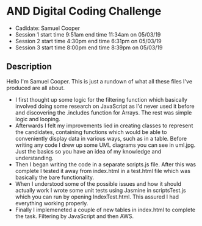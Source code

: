 # AND Digital Coding Challenge
* Cadidate: Samuel Cooper
* Session 1 start time 9:51am end time 11:34am on 05/03/19
* Session 2 start time 4:30pm end time 6:31pm on 05/03/19
* Session 3 start time 8:00pm end time 8:39pm on 05/03/19

## Description

Hello I'm Samuel Cooper. This is just a rundown of what all these files I've produced are all about.
* I first thought up some logic for the filtering function which basically involved doing some research
on JavaScript as I'd never used it before and discovering the .includes function for Arrays. The rest was
simple logic and looping.
* Afterwards I felt my improvements lied in creating classes to represent the candidates, containing functions
which would be able to conveniently display data in various ways, such as in a table. Before writing any
code I drew up some UML diagrams you can see in uml.jpg. Just the basics so you have an idea of my knowledge and
understanding.
* Then I began writing the code in a separate scripts.js file. After this was complete I
tested it away from index.html in a test.html file which was basically the bare functionality.
* When I understood some of the possible issues and how it should actually work I wrote some unit tests using Jasmine in scriptsTest.js
which you can run by opening IndexTest.html. This assured I had everything working properly.
* Finally I implemeneted a couple of new tables in index.html to complete the task. Filtering by JavaScript and then
AWS.
